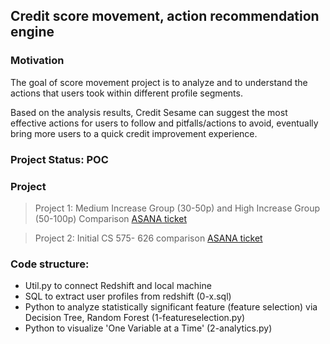 ## Credit score movement, action recommendation engine

### Motivation
The goal of score movement project is to analyze and to understand the actions that users took within different profile segments. 


Based on the analysis results, Credit Sesame can suggest the most effective actions for users to follow and pitfalls/actions to avoid, eventually bring more users to a quick credit improvement experience.

### Project Status: POC

### Project
>Project 1: Medium Increase Group (30-50p) and High Increase Group (50-100p) Comparison [ASANA ticket](https://app.asana.com/0/883289177114008/883289177114015)
      
>Project 2: Initial CS 575- 626 comparison [ASANA ticket](https://app.asana.com/0/883289177114008/899844403710320)


### Code structure:
- Util.py to connect Redshift and local machine
- SQL to extract user profiles from redshift (0-x.sql)
- Python to analyze statistically significant feature (feature selection) via Decision Tree, Random Forest (1-featureselection.py)
- Python to visualize 'One Variable at a Time' (2-analytics.py)

